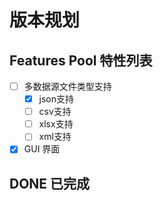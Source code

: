 # 版本规划

## Features Pool 特性列表

- [ ] 多数据源文件类型支持
  - [x] json支持
  - [ ] csv支持
  - [ ] xlsx支持
  - [ ] xml支持

- [x] GUI 界面

## DONE 已完成
